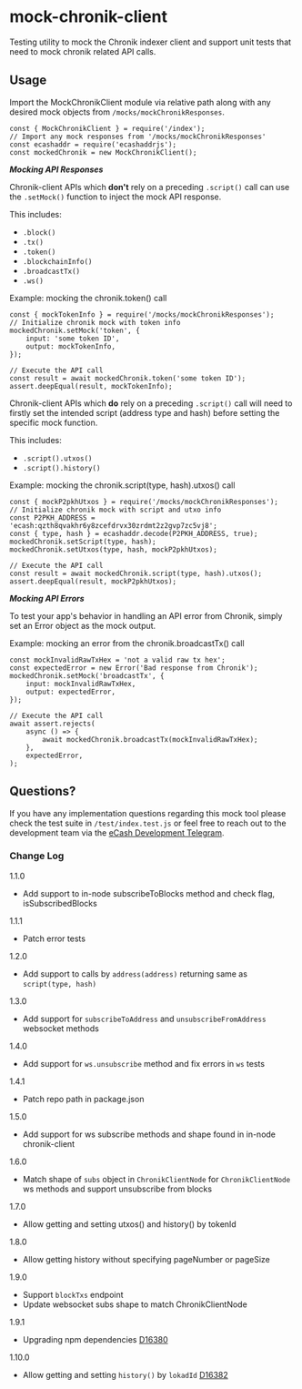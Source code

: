 # mock-chronik-client

Testing utility to mock the Chronik indexer client and support unit tests that need to mock chronik related API calls.

## Usage

Import the MockChronikClient module via relative path along with any desired mock objects from `/mocks/mockChronikResponses`.

```
const { MockChronikClient } = require('/index');
// Import any mock responses from '/mocks/mockChronikResponses'
const ecashaddr = require('ecashaddrjs');
const mockedChronik = new MockChronikClient();
```

**_Mocking API Responses_**

Chronik-client APIs which **don't** rely on a preceding `.script()` call can use the `.setMock()` function to inject the mock API response.

This includes:

-   `.block()`
-   `.tx()`
-   `.token()`
-   `.blockchainInfo()`
-   `.broadcastTx()`
-   `.ws()`

Example: mocking the chronik.token() call

```
const { mockTokenInfo } = require('/mocks/mockChronikResponses');
// Initialize chronik mock with token info
mockedChronik.setMock('token', {
	input: 'some token ID',
	output: mockTokenInfo,
});

// Execute the API call
const result = await mockedChronik.token('some token ID');
assert.deepEqual(result, mockTokenInfo);
```

Chronik-client APIs which **do** rely on a preceding `.script()` call will need to firstly set the intended script (address type and hash) before setting the specific mock function.

This includes:

-   `.script().utxos()`
-   `.script().history()`

Example: mocking the chronik.script(type, hash).utxos() call

```
const { mockP2pkhUtxos } = require('/mocks/mockChronikResponses');
// Initialize chronik mock with script and utxo info
const P2PKH_ADDRESS = 'ecash:qzth8qvakhr6y8zcefdrvx30zrdmt2z2gvp7zc5vj8';
const { type, hash } = ecashaddr.decode(P2PKH_ADDRESS, true);
mockedChronik.setScript(type, hash);
mockedChronik.setUtxos(type, hash, mockP2pkhUtxos);

// Execute the API call
const result = await mockedChronik.script(type, hash).utxos();
assert.deepEqual(result, mockP2pkhUtxos);
```

**_Mocking API Errors_**

To test your app's behavior in handling an API error from Chronik, simply set an Error object as the mock output.

Example: mocking an error from the chronik.broadcastTx() call

```
const mockInvalidRawTxHex = 'not a valid raw tx hex';
const expectedError = new Error('Bad response from Chronik');
mockedChronik.setMock('broadcastTx', {
	input: mockInvalidRawTxHex,
	output: expectedError,
});

// Execute the API call
await assert.rejects(
	async () => {
		await mockedChronik.broadcastTx(mockInvalidRawTxHex);
	},
	expectedError,
);
```

## Questions?

If you have any implementation questions regarding this mock tool please check the test suite in `/test/index.test.js` or feel free to reach out to the development team via the [eCash Development Telegram](https://t.me/eCashDevelopment).

### Change Log

1.1.0

-   Add support to in-node subscribeToBlocks method and check flag, isSubscribedBlocks

1.1.1

-   Patch error tests

1.2.0

-   Add support to calls by `address(address)` returning same as `script(type, hash)`

1.3.0

-   Add support for `subscribeToAddress` and `unsubscribeFromAddress` websocket methods

1.4.0

-   Add support for `ws.unsubscribe` method and fix errors in `ws` tests

1.4.1

-   Patch repo path in package.json

1.5.0

-   Add support for ws subscribe methods and shape found in in-node chronik-client

1.6.0

-   Match shape of `subs` object in `ChronikClientNode` for `ChronikClientNode` ws methods and support unsubscribe from blocks

1.7.0

-   Allow getting and setting utxos() and history() by tokenId

1.8.0

-   Allow getting history without specifying pageNumber or pageSize

1.9.0

-   Support `blockTxs` endpoint
-   Update websocket subs shape to match ChronikClientNode

1.9.1

-   Upgrading npm dependencies [D16380](https://reviews.bitcoinabc.org/D16380)

1.10.0

-   Allow getting and setting `history()` by `lokadId` [D16382](https://reviews.bitcoinabc.org/D16382)
